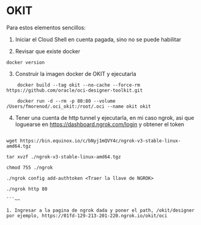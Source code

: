 # OKIT

Para estos elementos sencillos:

1. Iniciar el Cloud Shell en cuenta pagada, sino no se puede habilitar

2. Revisar que existe docker

```
docker version
```

3. Construir la imagen docker de OKIT y ejecutarla

```
    docker build --tag okit --no-cache --force-rm https://github.com/oracle/oci-designer-toolkit.git

    docker run -d --rm -p 80:80 --volume /Users/fmorenod/.oci_okit:/root/.oci --name okit okit
```

4. Tener una cuenta de http tunnel y ejecutarla, en mi caso ngrok, asi que loguearse en https://dashboard.ngrok.com/login y obtener el token
```

wget https://bin.equinox.io/c/bNyj1mQVY4c/ngrok-v3-stable-linux-amd64.tgz

tar xvzf ./ngrok-v3-stable-linux-amd64.tgz

chmod 755 ./ngrok

./ngrok config add-authtoken <Traer la llave de NGROK>

./ngrok http 80

```~~

1. Ingresar a la pagina de ngrok dada y poner el path, /okit/designer por ejemplo, https://01fd-129-213-201-220.ngrok.io/okit/oci
